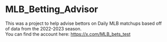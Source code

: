 # MLB_Betting_Advisor

This was a project to help advise bettors on Daily MLB matchups based off of data from the 2022-2023 season.  
You can find the account here: https://x.com/MLB_bets_test
